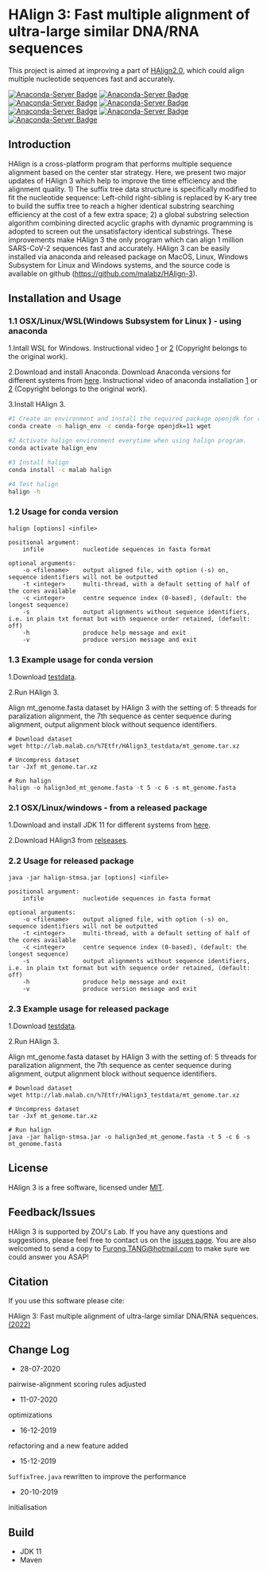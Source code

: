 # HAlign 3: Fast multiple alignment of ultra-large similar DNA/RNA sequences

This project is aimed at improving a part of [HAlign2.0](https://github.com/malabz/HAlign-2), which could align multiple nucleotide sequences fast and accurately.

[![Anaconda-Server Badge](https://anaconda.org/malab/halign/badges/version.svg)](https://anaconda.org/malab/halign)
[![Anaconda-Server Badge](https://anaconda.org/malab/halign/badges/latest_release_date.svg)](https://anaconda.org/malab/halign)
[![Anaconda-Server Badge](https://anaconda.org/malab/halign/badges/latest_release_relative_date.svg)](https://anaconda.org/malab/halign)
[![Anaconda-Server Badge](https://anaconda.org/malab/halign/badges/platforms.svg)](https://anaconda.org/malab/halign)
[![Anaconda-Server Badge](https://anaconda.org/malab/halign/badges/license.svg)](https://anaconda.org/malab/halign)
[![Anaconda-Server Badge](https://anaconda.org/malab/halign/badges/downloads.svg)](https://anaconda.org/MALAB/halign)
[![Anaconda-Server Badge](https://anaconda.org/malab/halign/badges/installer/conda.svg)](https://anaconda.org/malab/halign)



## Introduction

HAlign is a cross-platform program that performs multiple sequence alignment based on the center star strategy. Here, we present two major updates of HAlign 3 which help to improve the time efficiency and the alignment quality. 1) The suffix tree data structure is specifically modified to fit the nucleotide sequence: Left-child right-sibling is replaced by K-ary tree to build the suffix tree to reach a higher identical substring searching efficiency at the cost of a few extra space; 2) a global substring selection algorithm combining directed acyclic graphs with dynamic programming is adopted to screen out the unsatisfactory identical substrings. These improvements make HAlign 3 the only program which can align 1 million SARS-CoV-2 sequences fast and accurately. HAlign 3 can be easily installed via anaconda and released package on MacOS, Linux, Windows Subsystem for Linux and Windows systems, and the source code is available on github (https://github.com/malabz/HAlign-3).



## Installation and Usage

### 1.1 OSX/Linux/WSL(Windows Subsystem for Linux ) - using anaconda
1.Intall WSL for Windows. Instructional video [1](https://www.youtube.com/watch?v=X-DHaQLrBi8&t=5s) or [2](http://lab.malab.cn/%7Etfr/1.mp4) (Copyright belongs to the original work).

2.Download and install Anaconda. Download Anaconda versions for different systems from [here](https://www.anaconda.com/products/distribution#Downloads). Instructional video of anaconda installation [1](https://www.youtube.com/watch?v=AshsPB3KT-E) or [2](http://lab.malab.cn/%7Etfr/Install_anaconda_in_Linux.mp4) (Copyright belongs to the original work).

3.Install HAlign 3.

```bash
#1 Create an environment and install the required package openjdk for running halign and wget package for retrieving files using HTTP, HTTPS and FTP.
conda create -n halign_env -c conda-forge openjdk=11 wget

#2 Activate halign environment everytime when using halign program.
conda activate halign_env

#3 Install halign
conda install -c malab halign

#4 Test halign
halign -h
```



### 1.2 Usage for conda version

```
halign [options] <infile>
```

```
positional argument: 
    infile           nucleotide sequences in fasta format

optional arguments: 
    -o <filename>    output aligned file, with option (-s) on, sequence identifiers will not be outputted
    -t <integer>     multi-thread, with a default setting of half of the cores available
    -c <integer>     centre sequence index (0-based), (default: the longest sequence)
    -s               output alignments without sequence identifiers, i.e. in plain txt format but with sequence order retained, (default: off)
    -h               produce help message and exit
    -v               produce version message and exit
```



### 1.3 Example usage for conda version

1.Download [testdata](https://github.com/malabz/HAlign-3/tree/main/dataset).

2.Run HAlign 3.

Align mt_genome.fasta dataset by HAlign 3 with the setting of: 5 threads for paralization alignment, the 7th sequence as center sequence during alignment, output alignment block without sequence identifiers.

```shell
# Download dataset
wget http://lab.malab.cn/%7Etfr/HAlign3_testdata/mt_genome.tar.xz

# Uncompress dataset
tar -Jxf mt_genome.tar.xz

# Run halign
halign -o halign3ed_mt_genome.fasta -t 5 -c 6 -s mt_genome.fasta
```







### 2.1 OSX/Linux/windows - from a released package
1.Download and install  JDK 11 for different systems from [here](https://www.oracle.com/java/technologies/javase/jdk11-archive-downloads.html).  

2.Download HAlign3 from [relseases](https://github.com/malabz/HAlign-3/releases/download/v3.0.0-rc1/HAlign-3.0.0_rc1.jar).



### 2.2 Usage for released package

```
java -jar halign-stmsa.jar [options] <infile>
```

```
positional argument: 
    infile           nucleotide sequences in fasta format

optional arguments: 
    -o <filename>    output aligned file, with option (-s) on, sequence identifiers will not be outputted
    -t <integer>     multi-thread, with a default setting of half of the cores available
    -c <integer>     centre sequence index (0-based), (default: the longest sequence)
    -s               output alignments without sequence identifiers, i.e. in plain txt format but with sequence order retained, (default: off)
    -h               produce help message and exit
    -v               produce version message and exit
```



### 2.3 Example usage for released package

1.Download [testdata](https://github.com/malabz/HAlign-3/tree/main/dataset).

2.Run HAlign 3.

Align mt_genome.fasta dataset by HAlign 3 with the setting of: 5 threads for paralization alignment, the 7th sequence as center sequence during alignment, output alignment block without sequence identifiers.

```shell
# Download dataset
wget http://lab.malab.cn/%7Etfr/HAlign3_testdata/mt_genome.tar.xz

# Uncompress dataset
tar -Jxf mt_genome.tar.xz

# Run halign
java -jar halign-stmsa.jar -o halign3ed_mt_genome.fasta -t 5 -c 6 -s mt_genome.fasta
```



## License

HAlign 3 is a free software, licensed under [MIT](https://github.com/malabz/HAlign-3/blob/main/LICENSE).



## Feedback/Issues

HAlign 3 is supported by ZOU's Lab. If you have any questions and suggestions, please feel free to contact us on the [issues page](https://github.com/malabz/HAlign-3/issues). You are also welcomed to send a copy to Furong.TANG@hotmail.com to make sure we could answer you ASAP! 



## Citation

If you use this software please cite:

HAlign 3: Fast multiple alignment of ultra-large similar DNA/RNA sequences. [(2022)]()



## Change Log

* 28-07-2020

pairwise-alignment scoring rules adjusted

* 11-07-2020

optimizations

* 16-12-2019

refactoring and a new feature added

* 15-12-2019

`SuffixTree.java` rewritten to improve the performance

* 20-10-2019

initialisation



## Build

- JDK 11
- Maven
